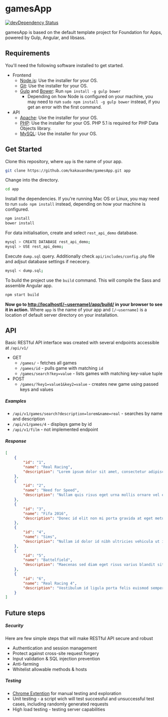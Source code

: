 # gamesApp

[![devDependency Status](https://david-dm.org/zurb/foundation-apps-template/dev-status.svg)](https://david-dm.org/zurb/foundation-apps-template#info=devDependencies)

gamesApp is based on the default template project for Foundation for Apps, powered by Gulp, Angular, and libsass.


## Requirements

You'll need the following software installed to get started.

  - Frontend
    - [Node.js](http://nodejs.org): Use the installer for your OS.
    - [Git](http://git-scm.com/downloads): Use the installer for your OS.
    - [Gulp](http://gulpjs.com/) and [Bower](http://bower.io): Run `npm install -g gulp bower`
      - Depending on how Node is configured on your machine, you may need to run `sudo npm install -g gulp bower` instead, if you get an error with the first command.
  - API
    - [Apache](http://www.apache.org/): Use the installer for your OS.
    - [PHP](http://php.net/downloads.php): Use the installer for your OS. PHP 5.1 is required for PHP Data Objects library.
    - [MySQL](https://www.mysql.com/downloads/): Use the installer for your OS.

## Get Started

Clone this repository, where `app` is the name of your app.

```bash
git clone https://github.com/kakauandme/gamesApp.git app
```

Change into the directory.

```bash
cd app
```

Install the dependencies. If you're running Mac OS or Linux, you may need to run `sudo npm install` instead, depending on how your machine is configured.

```bash
npm install
bower install
```

For data initialisation, create and select `rest_api_demo` database.

```bash
mysql > CREATE DATABASE rest_api_demo;
mysql > USE rest_api_demo;
```

Execute `dump.sql` query. Additionally check `api/includes/config.php` file and adjsut database settings if nececery.


```bash
mysql < dump.sql;
```


To build the project  use the `build` command. This will compile the Sass and assemble  Angular app. 

```bash
npm start build
```
**Now go to [http://localhost[/~username]/app/build/]([http://localhost/~username/app/build/]) in your browser to see it in action.** Where `app` is the name of your app and `[/~username]` is a location of default server directory on your installation.

## API

Basic RESTful API interface was created with several endpoints accessible at `/api/v1/`
  - GET
    - `/games/` - fetches all games  
    - `/games/id` - pulls game with matching `id`
    - `/games/search?key=value` - lists games with matching key-value tuple 
  - POST
  	- `/games/?key1=value1&key2=value` - creates new game using passed keys and values

##### Examples
  - `/api/v1/games/search?description=lorem&name=real` - searches by name and description
  - `/api/v1/games/4` - displays game by id
  - `/api/v1/film` - not implemented endpoint

##### Response
```json
[
    {
        "id": "1",
        "name": "Real Racing",
        "description": "Lorem ipsum dolor sit amet, consectetur adipiscing elit. Duis mollis, est non commodo luctus, nisi erat porttitor ligula, eget lacinia odio sem nec elit. Morbi leo risus, porta ac consectetur ac, vestibulum at eros."
    },
    {
        "id": "2",
        "name": "Need for Speed",
        "description": "Nullam quis risus eget urna mollis ornare vel eu leo. Vestibulum id ligula porta felis euismod semper."
    },
    {
        "id": "3",
        "name": "Fifa 2016",
        "description": "Donec id elit non mi porta gravida at eget metus."
    },
    {
        "id": "4",
        "name": "Sims",
        "description": "Nullam id dolor id nibh ultricies vehicula ut id elit."
    },
    {
        "id": "5",
        "name": "Battelfield",
        "description": "Maecenas sed diam eget risus varius blandit sit amet non magna. Integer posuere erat a ante venenatis dapibus posuere velit aliquet. Lorem ipsum dolor sit amet, consectetur adipiscing elit."
    },
    {
        "id": "6",
        "name": "Real Racing 4",
        "description": "Vestibulum id ligula porta felis euismod semper. Aenean lacinia bibendum nulla sed consectetur. Donec sed odio dui."
    }
]
```


## Future steps

##### Security

Here are few simple steps that will make RESTful API secure and robust
 - Authentication and session management
 - Protect against cross-site request forgery
 - Input validation & SQL injection prevention
 - Anti-farming
 - Whitelist allowable methods & hosts


##### Testing

  - [Chrome Extention](https://chrome.google.com/webstore/detail/advanced-rest-client/hgmloofddffdnphfgcellkdfbfbjeloo) for manual testing and exploration
  - Unit testing - a script wich will test successful and unsuccessful test cases, including randomly generated requests
  - High load testing - testing server capabilities










